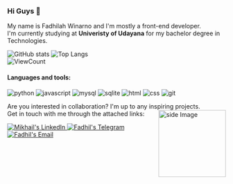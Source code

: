 ### Hi Guys 👋  
My name is Fadhilah Winarno and I'm mostly a front-end developer.  
I'm currently studying at **Univeristy of Udayana** for my bachelor degree in Technologies.  

![GitHub stats](https://github-readme-stats.vercel.app/api?username=chestifol&show_icons=true&hide_title=true&count_private=true&include_all_commits=true&count_private=true&theme=gotham)
![Top Langs](https://github-readme-stats.vercel.app/api/top-langs/?username=chestifol&layout=compact&theme=gotham&custom_title=Statistics)  
![ViewCount](https://komarev.com/ghpvc/?username=chestifolt&color=1A4730)
#### Languages and tools:
![python](https://img.shields.io/badge/python%20-%2314354C.svg?&style=for-the-badge&logo=python&logoColor=white)
![javascript](https://img.shields.io/badge/javascript-F7DF1E.svg?&style=for-the-badge&logo=javascript&logoColor=white)
![mysql](https://img.shields.io/badge/mysql-4479A1.svg?&style=for-the-badge&logo=mysql&logoColor=white)
![sqlite](https://img.shields.io/badge/sqlite-7CBEE4.svg?&style=for-the-badge&logo=sqlite&logoColor=white)
![html](https://img.shields.io/badge/html%20-%23E34F26.svg?&style=for-the-badge&logo=html5&logoColor=white)
![css](https://img.shields.io/badge/css%20-%231572B6.svg?&style=for-the-badge&logo=css3&logoColor=white) 
![git](https://img.shields.io/badge/git%20-%23F05033.svg?&style=for-the-badge&logo=git&logoColor=white) 

Are you interested in collaboration? I'm up to any inspiring projects.   <img src="https://github.com/FrozRt/FrozRt/blob/master/proger.gif" width="155" border="0" align="right" alt="side Image" /> &nbsp;  
Get in touch with me through the attached links:  

<a href="https://www.linkedin.com/in/fadhilah-winarno/">
  <img alt="Mikhail's LinkedIn" src="https://img.shields.io/badge/-LinkedIn-1A4730?style=flat-square&logo=Linkedin&logoColor=white" />
</a>
<a href="https://t.me/fadhilw">
  <img alt="Fadhil's Telegram" src="https://img.shields.io/badge/-Telegram-1A4730?style=flat-square&logo=Telegram&logoColor=white" />
</a>
<a href="mailto:fadhilsmunel@gmail.com">
  <img alt="Fadhil's Email" src="https://img.shields.io/badge/-E--mail-1A4730?style=flat-square&logo=Gmail&logoColor=white" />
</a>
